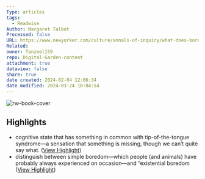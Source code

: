 ```yaml
---
Type: articles
tags:
  - Readwise
Author: Margaret Talbot
Processed: false
URL: https://www.newyorker.com/culture/annals-of-inquiry/what-does-boredom-do-to-us-and-for-us
Related: 
owner: Tanzeel159
repo: Digital-Garden-content
attachment: true
dataview: false
share: true
date created: 2024-02-04 12:06:34
date modified: 2024-03-24 10:04:54
---
```

![rw-book-cover](https://media.newyorker.com/photos/5f3acc66dcb11d2009b4ca25/16:9/w_1280,c_limit/Talbot-BoredomStudies.jpg)

## Highlights
- cognitive state that has something in common with tip-of-the-tongue syndrome—a sensation that something is missing, though we can’t quite say what. ([View Highlight](https://read.readwise.io/read/01h3a6p2ys1a3f4k95n5qqt8ph))
- distinguish between simple boredom—which people (and animals) have probably always experienced on occasion—and “existential boredom ([View Highlight](https://read.readwise.io/read/01h3a6zbp0yjx90cd6vexfxb5z))
